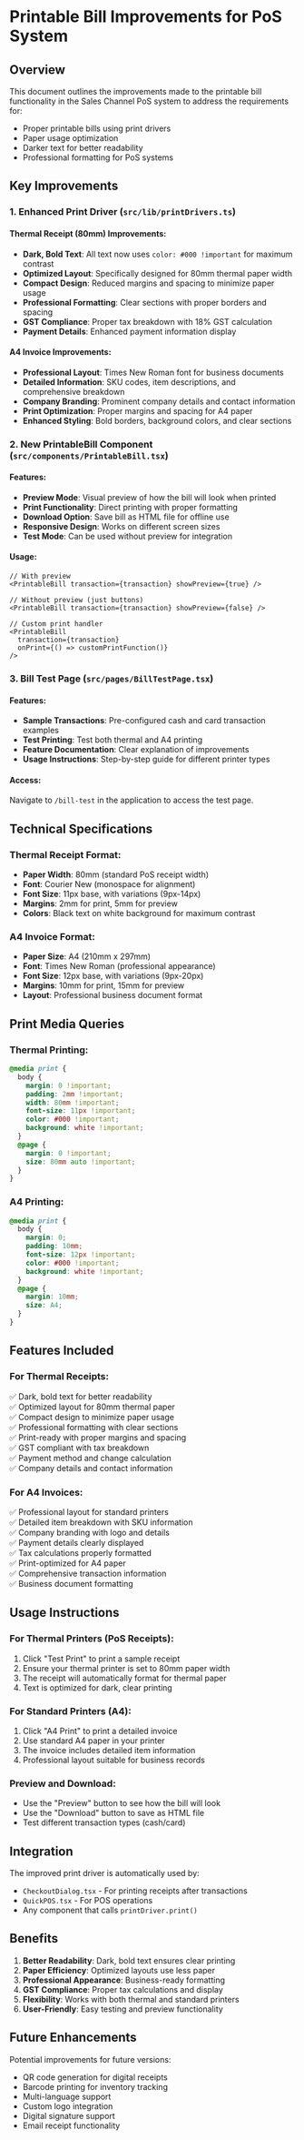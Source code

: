 # Printable Bill Improvements for PoS System

## Overview
This document outlines the improvements made to the printable bill functionality in the Sales Channel PoS system to address the requirements for:
- Proper printable bills using print drivers
- Paper usage optimization
- Darker text for better readability
- Professional formatting for PoS systems

## Key Improvements

### 1. Enhanced Print Driver (`src/lib/printDrivers.ts`)

#### Thermal Receipt (80mm) Improvements:
- **Dark, Bold Text**: All text now uses `color: #000 !important` for maximum contrast
- **Optimized Layout**: Specifically designed for 80mm thermal paper width
- **Compact Design**: Reduced margins and spacing to minimize paper usage
- **Professional Formatting**: Clear sections with proper borders and spacing
- **GST Compliance**: Proper tax breakdown with 18% GST calculation
- **Payment Details**: Enhanced payment information display

#### A4 Invoice Improvements:
- **Professional Layout**: Times New Roman font for business documents
- **Detailed Information**: SKU codes, item descriptions, and comprehensive breakdown
- **Company Branding**: Prominent company details and contact information
- **Print Optimization**: Proper margins and spacing for A4 paper
- **Enhanced Styling**: Bold borders, background colors, and clear sections

### 2. New PrintableBill Component (`src/components/PrintableBill.tsx`)

#### Features:
- **Preview Mode**: Visual preview of how the bill will look when printed
- **Print Functionality**: Direct printing with proper formatting
- **Download Option**: Save bill as HTML file for offline use
- **Responsive Design**: Works on different screen sizes
- **Test Mode**: Can be used without preview for integration

#### Usage:
```tsx
// With preview
<PrintableBill transaction={transaction} showPreview={true} />

// Without preview (just buttons)
<PrintableBill transaction={transaction} showPreview={false} />

// Custom print handler
<PrintableBill 
  transaction={transaction} 
  onPrint={() => customPrintFunction()} 
/>
```

### 3. Bill Test Page (`src/pages/BillTestPage.tsx`)

#### Features:
- **Sample Transactions**: Pre-configured cash and card transaction examples
- **Test Printing**: Test both thermal and A4 printing
- **Feature Documentation**: Clear explanation of improvements
- **Usage Instructions**: Step-by-step guide for different printer types

#### Access:
Navigate to `/bill-test` in the application to access the test page.

## Technical Specifications

### Thermal Receipt Format:
- **Paper Width**: 80mm (standard PoS receipt width)
- **Font**: Courier New (monospace for alignment)
- **Font Size**: 11px base, with variations (9px-14px)
- **Margins**: 2mm for print, 5mm for preview
- **Colors**: Black text on white background for maximum contrast

### A4 Invoice Format:
- **Paper Size**: A4 (210mm x 297mm)
- **Font**: Times New Roman (professional appearance)
- **Font Size**: 12px base, with variations (9px-20px)
- **Margins**: 10mm for print, 15mm for preview
- **Layout**: Professional business document format

## Print Media Queries

### Thermal Printing:
```css
@media print {
  body { 
    margin: 0 !important; 
    padding: 2mm !important; 
    width: 80mm !important;
    font-size: 11px !important;
    color: #000 !important;
    background: white !important;
  }
  @page { 
    margin: 0 !important; 
    size: 80mm auto !important;
  }
}
```

### A4 Printing:
```css
@media print {
  body { 
    margin: 0; 
    padding: 10mm; 
    font-size: 12px !important;
    color: #000 !important;
    background: white !important;
  }
  @page { 
    margin: 10mm; 
    size: A4;
  }
}
```

## Features Included

### For Thermal Receipts:
✅ Dark, bold text for better readability  
✅ Optimized layout for 80mm thermal paper  
✅ Compact design to minimize paper usage  
✅ Professional formatting with clear sections  
✅ Print-ready with proper margins and spacing  
✅ GST compliant with tax breakdown  
✅ Payment method and change calculation  
✅ Company details and contact information  

### For A4 Invoices:
✅ Professional layout for standard printers  
✅ Detailed item breakdown with SKU information  
✅ Company branding with logo and details  
✅ Payment details clearly displayed  
✅ Tax calculations properly formatted  
✅ Print-optimized for A4 paper  
✅ Comprehensive transaction information  
✅ Business document formatting  

## Usage Instructions

### For Thermal Printers (PoS Receipts):
1. Click "Test Print" to print a sample receipt
2. Ensure your thermal printer is set to 80mm paper width
3. The receipt will automatically format for thermal paper
4. Text is optimized for dark, clear printing

### For Standard Printers (A4):
1. Click "A4 Print" to print a detailed invoice
2. Use standard A4 paper in your printer
3. The invoice includes detailed item information
4. Professional layout suitable for business records

### Preview and Download:
- Use the "Preview" button to see how the bill will look
- Use the "Download" button to save as HTML file
- Test different transaction types (cash/card)

## Integration

The improved print driver is automatically used by:
- `CheckoutDialog.tsx` - For printing receipts after transactions
- `QuickPOS.tsx` - For POS operations
- Any component that calls `printDriver.print()`

## Benefits

1. **Better Readability**: Dark, bold text ensures clear printing
2. **Paper Efficiency**: Optimized layouts use less paper
3. **Professional Appearance**: Business-ready formatting
4. **GST Compliance**: Proper tax calculations and display
5. **Flexibility**: Works with both thermal and standard printers
6. **User-Friendly**: Easy testing and preview functionality

## Future Enhancements

Potential improvements for future versions:
- QR code generation for digital receipts
- Barcode printing for inventory tracking
- Multi-language support
- Custom logo integration
- Digital signature support
- Email receipt functionality

